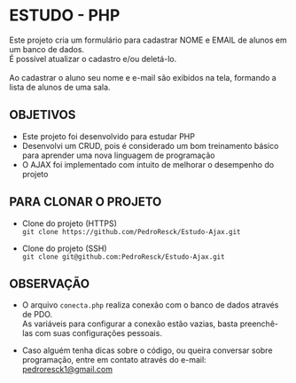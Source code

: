 # ESTUDO - PHP

Este projeto cria um formulário para cadastrar NOME e EMAIL de alunos em um banco de dados.<br>
É possível atualizar o cadastro e/ou deletá-lo.<br><br>
Ao cadastrar o aluno seu nome e e-mail são exibidos na tela, formando a lista de alunos de uma sala.

## OBJETIVOS

- Este projeto foi desenvolvido para estudar PHP<br>
- Desenvolvi um CRUD, pois é considerado um bom treinamento básico para aprender uma nova linguagem de programação<br>
- O AJAX foi implementado com intuito de melhorar o desempenho do projeto<br>

## PARA CLONAR O PROJETO

- Clone do projeto (HTTPS)<br>
`git clone https://github.com/PedroResck/Estudo-Ajax.git`<br>

- Clone do projeto (SSH)<br>
`git clone git@github.com:PedroResck/Estudo-Ajax.git`<br>

## OBSERVAÇÃO

- O arquivo `conecta.php` realiza conexão com o banco de dados através de PDO.<br>
As variáveis para configurar a conexão estão vazias, basta preenchê-las com suas configurações pessoais.<br>

- Caso alguém tenha dicas sobre o código, ou queira conversar sobre programação, entre em contato através do e-mail: pedroresck1@gmail.com
